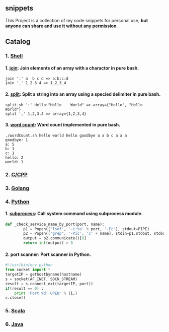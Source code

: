## snippets

This Project is a collection of my code snippets for personal use, **but anyone can share and use it without any permission**.

## Catalog

### 1. [Shell](./shell)

#### 1. [join](shell/join.sh): Join elements of an array with a charactor in pure bash.

```
join ':' a  b c d => a:b:c:d
join '_' 1 2 3 4 => 1_2_3_4
```

#### 2. [split](shell/split.sh): Split a string into an array using a specied delimiter in pure bash.

```
split.sh ':' Hello:"Hello    World" => array={"Hello", "Hello    World"}
split ',' 1,2,3,4 => array={1,2,3,4}
```

#### 3. [word count](shell/wordCount.sh): Word count implemented in pure bash.

```
./wordCount.sh hello world hello goodbye a a b c a a a
goodbye: 1
a: 5
b: 1
c: 1
hello: 2
world: 1
```

### 2. [C/CPP](./cpp)

### 3. [Golang](./golang)

### 4. [Python](./python)

#### 1. [subprocess](python/test_subprocess.py): Call system command using subprocess module.

```python
def _check_service_name_by_port(port, name):
        p1 = Popen(['lsof', '-i:%s' % port, '-Fc'], stdout=PIPE)
        p2 = Popen(["grep", '-Pic', 'c' + name], stdin=p1.stdout, stdout=PIPE)
        output = p2.communicate()[0]
        return int(output) > 0
```

#### 2. port scanner: Port scanner in Python.

```python
#!/usr/bin/env python
from socket import *
targetIP = gethostbyname(hostname)
s = socket(AF_INET, SOCK_STREAM)
result = s.connect_ex((targetIP, port))
if(result == 0) :
    print 'Port %d: OPEN' % (i,)
s.close()
```

### 5. [Scala](./scala)

### 6. [Java](./java)
